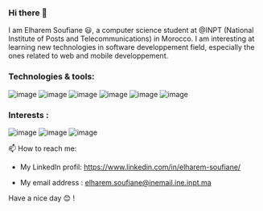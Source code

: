 ### Hi there 👋

I am Elharem Soufiane 😃, a computer science student at @INPT (National Institute of Posts and Telecommunications) in Morocco. I am interesting at learning new technologies in software developpement field, especially the ones related to web and mobile developpement.

### Technologies & tools: 

![image](https://user-images.githubusercontent.com/44909504/118011835-f7678400-b33f-11eb-8922-8ce035e533a4.png) 
![image](https://user-images.githubusercontent.com/44909504/118011696-e0c12d00-b33f-11eb-9f8a-10030e9d2d6b.png)
![image](https://user-images.githubusercontent.com/44909504/118011886-064e3680-b340-11eb-8020-8c56446390ac.png)
![image](https://user-images.githubusercontent.com/44909504/118012081-37c70200-b340-11eb-9c16-a62473794d49.png)
![image](https://user-images.githubusercontent.com/44909504/118012145-46adb480-b340-11eb-9619-b3b71c4ab6cd.png)
![image](https://user-images.githubusercontent.com/44909504/118012203-54633a00-b340-11eb-9cc5-6a7081dad7f3.png)

### Interests : 
![image](https://user-images.githubusercontent.com/44909504/118012375-7fe62480-b340-11eb-8fce-9fd3a25560c8.png)
![image](https://user-images.githubusercontent.com/44909504/118012425-912f3100-b340-11eb-8651-aa5ea7e22db6.png)
![image](https://user-images.githubusercontent.com/44909504/118012547-b4f27700-b340-11eb-8d74-6a9c8c0f7c06.png)



📫 How to reach me: 

- My LinkedIn profil: https://www.linkedin.com/in/elharem-soufiane/
  
- My email address : elharem.soufiane@inemail.ine.inpt.ma

Have a nice day 😊 !
